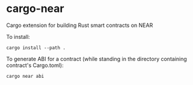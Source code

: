 # cargo-near
Cargo extension for building Rust smart contracts on NEAR

To install:
```
cargo install --path .
```

To generate ABI for a contract (while standing in the directory containing contract's Cargo.toml):
```
cargo near abi
```